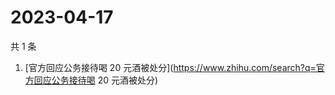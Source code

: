 # 2023-04-17

共 1 条

<!-- BEGIN ZHIHUSEARCH -->
<!-- 最后更新时间 Mon Apr 17 2023 04:07:48 GMT+0800 (China Standard Time) -->
1. [官方回应公务接待喝 20 元酒被处分](https://www.zhihu.com/search?q=官方回应公务接待喝 20 元酒被处分)
<!-- END ZHIHUSEARCH -->
